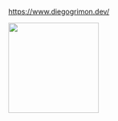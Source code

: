 https://www.diegogrimon.dev/

<div align="Left">
  <a href="https://github.com/DiegoGrimon">
  <img height="180em" src="https://github-readme-stats.vercel.app/api?username=diegogrimon&show_icons=true&theme=blueberry&include_all_commits=true&count_private=true"/>


</div>
